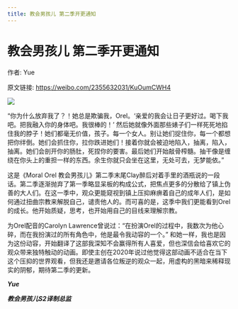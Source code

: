 ```yaml
---
title: 教会男孩儿 第二季开更通知
---
```


# 教会男孩儿 第二季开更通知

作者: Yue

原文链接: https://weibo.com/2355632031/KuOumCWH4

![](/assets/image/教会男孩儿%20第二季开更通知.jpg)

“你为什么放弃我了？！她总是欺骗我，Orel。‘亲爱的我会让日子更好过。喝下我吧。把我融入你的身体吧。我很棒的！’ 然后她就像外面那些婊子们一样死死地掐住我的脖子！她们都毫无价值，孩子。每一个女人。别让她们捉住你，每一个都想把你绊倒。她们会抓住你，拉你跌进她们！接着你就会被迫地陷入，抽离，陷入，抽离。她们会剖开你的肠肚，死捏你的要害。最后她们开始敲骨榨髓。抽干像是缠绕在你头上的重担一样的东西。余生你就只会坐在这里，无处可去，无梦能依。”

这是《Moral Orel 教会男孩儿》第二季末尾Clay醉后对着手里的酒瓶说的一段话。第二季逐渐抛弃了第一季略显呆板的构成公式，把焦点更多的分散给了镇上伪善的大人们。在这一季中，观众更能窥视到镇上压抑麻痹着自己的成年人们，是如何通过扭曲宗教来解脱自己，谴责他人的。而可喜的是，这季中我们更能看到Orel的成长。他开始质疑，思考，也开始用自己的目线来理解宗教。

为Orel配音的Carolyn Lawrence曾说过：“在扮演Orel的过程中，我数次为他心碎，而在我扮演过的所有角色中，他是最令我动容的一个。” 和她一样，我也是因为这份动容，开始翻译了这部我深知不会赢得所有人喜爱，但也深信会给喜欢它的观众带来独特触动的动画。即使主创在2020年说过他觉得这部动画不适合在当下这个压抑的世界观看，但我还是邀请各位叛逆的观众一起，用虚构的黑暗来稀释现实的阴郁，期待第二季的更新。

***Yue***

***教会男孩儿S2译制总监***